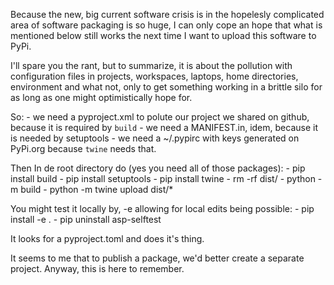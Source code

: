 
Because the new, big current software crisis is in the hopelesly complicated area of software packaging is so huge, I can only cope an hope that what is mentioned below still works the next time I want to upload this software to PyPi.

I'll spare you the rant, but to summarize, it is about the pollution with configuration files in projects, workspaces, laptops, home directories, environment and what not, only to get something working in a brittle silo for as long as one might optimistically hope for.

So:
    - we need a pyproject.xml to polute our project we shared on github, because it is required by `build`
    - we need a MANIFEST.in, idem, because it is needed by setuptools
    - we need a ~/.pypirc with keys generated on PyPi.org because `twine` needs that.

Then
In de root directory do (yes you need all of those packages): 
    - pip install build
    - pip install setuptools
    - pip install twine
    - rm -rf dist/
    - python -m build
    - python -m twine upload dist/*

You might test it locally by, -e allowing for local edits being possible:
    - pip install -e .
    - pip uninstall asp-selftest

It looks for a pyproject.toml and does it's thing.

It seems to me that to publish a package, we'd better create a separate project.
Anyway, this is here to remember.

